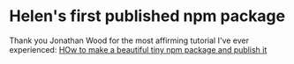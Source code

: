 # Helen's first published npm package

Thank you Jonathan Wood for the most affirming tutorial I've ever experienced: [HOw to make a beautiful tiny npm package and publish it]( https://www.freecodecamp.org/news/how-to-make-a-beautiful-tiny-npm-package-and-publish-it-2881d4307f78/)
